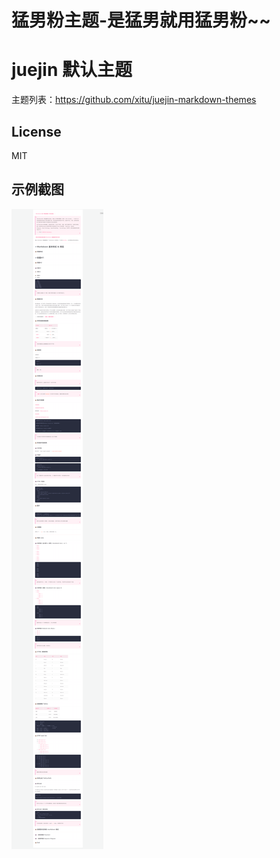 # 猛男粉主题-是猛男就用猛男粉~~

# juejin 默认主题

主题列表：https://github.com/xitu/juejin-markdown-themes

## License

MIT

## 示例截图
![示例截图](images/preview.png)